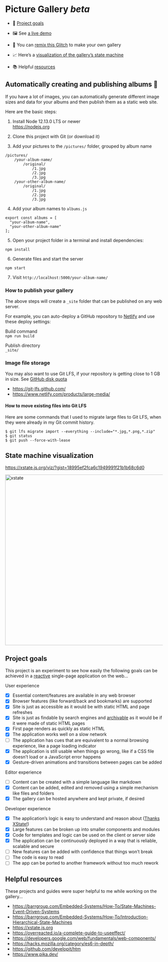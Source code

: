 
# Picture Gallery _beta_

* 📝 [Project goals](#goals)

* 🖼 See [a live demo](https://picture-gallery.glitch.me)

* 🎏 You can [remix this Glitch](https://glitch.com/edit/#!/picture-gallery) to make your own gallery

* 📈 Here’s a [visualization of the gallery’s state machine](https://xstate.js.org/viz/?gist=18995ef2fca6c1949991f21b1b68c6d0)

* 📚 Helpful [resources](#resources)

## <span id="automation"></span> Automatically creating and publishing albums 🤖

If you have a lot of images, you can automatically generate different image sizes and data for your albums and then publish them as a static web site.

Here are the basic steps:

1. Install Node 12.13.0 LTS or newer  
https://nodejs.org

2. Clone this project with Git (or download it)

3. Add your pictures to the `/pictures/` folder, grouped by album name

```
/pictures/
    /your-album-name/
        /original/
            /1.jpg
            /2.jpg
            /3.jpg
    /your-other-album-name/
        /original/
            /1.jpg
            /2.jpg
            /3.jpg
```

4. Add your album names to `albums.js`

```
export const albums = [
  "your-album-name",
  "your-other-album-name"
];
```

5. Open your project folder in a terminal and install dependencies:

```
npm install
```

6. Generate files and start the server

```
npm start
```

7. Visit `http://localhost:5000/your-album-name/`


### How to publish your gallery

The above steps will create a `_site` folder that can be published on any web server.

For example, you can auto-deploy a GitHub repository to [Netlify](https://www.netlify.com/) and use these deploy settings:

Build command  
`npm run build`

Publish directory  
`_site/`

### Image file storage

You may also want to use Git LFS, if your repository is getting close to 1 GB in size. See [GitHub disk quota](https://help.github.com/en/github/managing-large-files/what-is-my-disk-quota)

* https://git-lfs.github.com/  
* https://www.netlify.com/products/large-media/


#### How to move existing files into Git LFS

Here are some commands that I used to migrate large files to Git LFS, when they were already in my Git commit history.

```
$ git lfs migrate import --everything --include="*.jpg,*.png,*.zip"
$ git status
$ git push --force-with-lease
```

## State machine visualization

https://xstate.js.org/viz/?gist=18995ef2fca6c1949991f21b1b68c6d0

<a href="https://xstate.js.org/viz/?gist=18995ef2fca6c1949991f21b1b68c6d0" rel="nofollow"><img width="544" alt="xstate" src="https://user-images.githubusercontent.com/926616/68066254-8bd83b80-fcf2-11e9-8c77-6427061b98a9.png">
</a>

## <span id="goals"></span> Project goals

This project is an experiment to see how easily the following goals can be achieved in a [reactive](https://en.wikipedia.org/wiki/Reactive_programming) single-page application on the web…

User experience
- [x] Essential content/features are available in any web browser
- [x] Browser features (like forward/back and bookmarks) are supported
- [x] Site is just as accessible as it would be with static HTML and page refreshes
- [x] Site is just as findable by search engines and [archivable](https://archive.org/) as it would be if it were made of static HTML pages
- [x] First page renders as quickly as static HTML
- [x] The application works well on a slow network
- [ ] The application has cues that are equivalent to a normal browsing experience, like a page loading indicator
- [x] The application is still usable when things go wrong, like if a CSS file doesn’t load or a JavaScript error happens
- [x] Gesture-driven animations and transitions between pages can be added

Editor experience
- [ ] Content can be created with a simple language like markdown
- [x] Content can be added, edited and removed using a simple mechanism like files and folders
- [x] The gallery can be hosted anywhere and kept private, if desired

Developer experience
- [x] The application’s logic is easy to understand and reason about ([Thanks XState!](https://xstate.js.org/viz/?gist=18995ef2fca6c1949991f21b1b68c6d0))
- [x] Large features can be broken up into smaller components and modules
- [x] Code for templates and logic can be used on the client or server side
- [x] The application can be continuously deployed in a way that is reliable, scalable and secure
- [ ] New features can be added with confidence that things won’t break
- [ ] The code is easy to read
- [ ] The app can be ported to another framework without too much rework

## <span id="resources"></span> Helpful resources

These projects and guides were super helpful to me while working on the gallery…

* https://barrgroup.com/Embedded-Systems/How-To/State-Machines-Event-Driven-Systems
* https://barrgroup.com/Embedded-Systems/How-To/Introduction-Hierarchical-State-Machines
* https://xstate.js.org
* https://overreacted.io/a-complete-guide-to-useeffect/
* https://developers.google.com/web/fundamentals/web-components/
* https://hacks.mozilla.org/category/es6-in-depth/
* https://github.com/developit/htm
* https://www.pika.dev/
